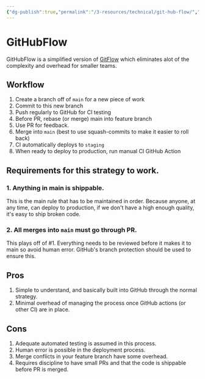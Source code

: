 ```yaml
---
{"dg-publish":true,"permalink":"/3-resources/technical/git-hub-flow/","tags":["DevWorkflow","🌲_Evergreen","🗒️_Note","🔧_Technical"],"updated":"2025-10-20T07:52:39.153-07:00"}
---
```


# GitHubFlow

GitHubFlow is a simplified version of [GitFlow](TODO) which eliminates alot of the complexity and overhead for smaller teams.

## Workflow
1. Create a branch off of `main` for a new piece of work
2. Commit to this new branch
3. Push regularly to GitHub for CI testing
4. Before PR, rebase (or merge) main into feature branch
5. Use PR for feedback.
6. Merge into `main` (best to use squash-commits to make it easier to roll back)
7. CI automatically deploys to `staging`
8. When ready to deploy to production, run manual CI GitHub Action
## Requirements for this strategy to work.
### 1. Anything in main is shippable.
This is the main rule that has to be maintained in order. Because anyone, at any time, can deploy to production, if we don't have a high enough quality, it's easy to ship broken code.

### 2. All merges into `main` must go through PR.
This plays off of #1. Everything needs to be reviewed before it makes it to main so avoid human error. GitHub's branch protection should be used to ensure this.

## Pros
1. Simple to understand, and basically built into GitHub through the normal strategy.
2. Minimal overhead of managing the process once GitHub actions (or other CI) are in place.

## Cons
1. Adequate automated testing is assumed in this process.
2. Human error is possible in the deployment process.
3. Merge conflicts in your feature branch have some overhead.
4. Requires discipline to have small PRs and that the code is shippable before PR is merged.